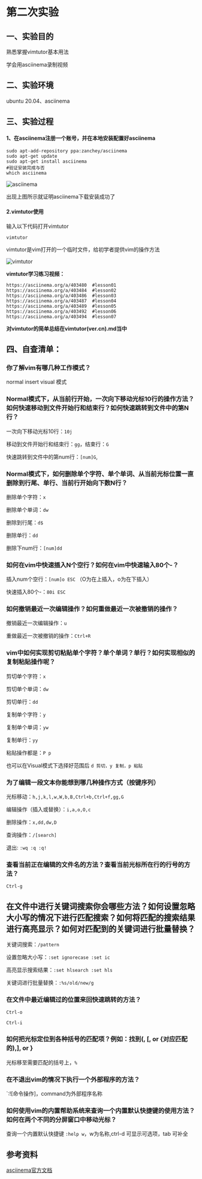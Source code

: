 # 第二次实验

## 一、实验目的

熟悉掌握vimtutor基本用法

学会用asciinema录制视频

## 二、实验环境

ubuntu 20.04、asciinema

## 三、实验过程

#### 1、在asciinema注册一个账号，并在本地安装配置好asciinema

```
sudo apt-add-repository ppa:zanchey/asciinema
sudo apt-get update
sudo apt-get install asciinema
#验证安装完成与否
which asciinema
```

![asciinema](img/asciinema.png)

出现上图所示就证明asciinema下载安装成功了

#### 2.vimtutor使用

输入以下代码打开vimtutor

```
vimtutor
```

vimtutor是vim打开的一个临时文件，给初学者提供vim的操作方法

![vimtutor](img/tutor.png)



**vimtutor学习练习视频：**

```
https://asciinema.org/a/403480  #lesson01
https://asciinema.org/a/403484	#lesson02
https://asciinema.org/a/403486	#lesson03
https://asciinema.org/a/403487	#lesson04
https://asciinema.org/a/403489	#lesson05
https://asciinema.org/a/403492	#lesson06
https://asciinema.org/a/403494	#lesson07
```

**对vimtutor的简单总结在vimtutor(ver.cn).md当中**



## 四、自查清单：

### 你了解vim有哪几种工作模式？

normal insert visual 模式

### Normal模式下，从当前行开始，一次向下移动光标10行的操作方法？如何快速移动到文件开始行和结束行？如何快速跳转到文件中的第N行？

一次向下移动光标10行：`10j`

移动到文件开始行和结束行：`gg`，结束行：`G`

快速跳转到文件中的第num行：`[num]G`,

### Normal模式下，如何删除单个字符、单个单词、从当前光标位置一直删除到行尾、单行、当前行开始向下数N行？

删除单个字符：`x`

删除单个单词：`dw`

删除到行尾：`d$`

删除单行：`dd`

删除下num行：`[num]dd`

### 如何在vim中快速插入N个空行？如何在vim中快速输入80个-？

插入num个空行：`[num]o ESC` （O为在上插入，o为在下插入）

快速插入80个-：`80i ESC`

### 如何撤销最近一次编辑操作？如何重做最近一次被撤销的操作？

撤销最近一次编辑操作：`u`

重做最近一次被撤销的操作：`Ctrl+R`

### vim中如何实现剪切粘贴单个字符？单个单词？单行？如何实现相似的复制粘贴操作呢？

剪切单个字符：`x`

剪切单个单词：`dw`

剪切单行：`dd`

复制单个字符：`y`

复制单个单词：`yw`

复制单行：`yy`

粘贴操作都是：`P p`

也可以在Visual模式下选择好范围后 `d 剪切，y 复制，p 粘贴`

### 为了编辑一段文本你能想到哪几种操作方式（按键序列）

光标移动：`h,j,k,l,w,W,b,B,Ctrl+b,Ctrl+f,gg,G`

编辑操作（插入或替换）：`i,a,o,O,c`

删除操作：`x,dd,dw,D`

查询操作：`/[search]`

退出:  `:wq :q :q!`

### 查看当前正在编辑的文件名的方法？查看当前光标所在行的行号的方法？

`Ctrl-g`

## 在文件中进行关键词搜索你会哪些方法？如何设置忽略大小写的情况下进行匹配搜索？如何将匹配的搜索结果进行高亮显示？如何对匹配到的关键词进行批量替换？

关键词搜索：`/pattern`

设置忽略大小写：`:set ignorecase :set ic`

高亮显示搜索结果：`:set hlsearch :set hls`

关键词进行批量替换：`:%s/old/new/g`

### 在文件中最近编辑过的位置来回快速跳转的方法？

`Ctrl-o`

`Ctrl-i`

### 如何把光标定位到各种括号的匹配项？例如：找到(, [, or {对应匹配的),], or }

光标移至需要匹配的括号上，`%`

### 在不退出vim的情况下执行一个外部程序的方法？

`:![命令操作]，command为外部程序名称

### 如何使用vim的内置帮助系统来查询一个内置默认快捷键的使用方法？如何在两个不同的分屏窗口中移动光标？

查询一个内置默认快捷键 `:help w`，w为名称,ctrl-d 可显示可选项，tab 可补全

## 参考资料

[asciinema官方文档](https://asciinema.org/docs/usage)